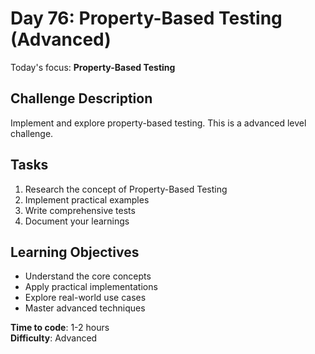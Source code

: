 # Day 76: Property-Based Testing (Advanced)

Today's focus: **Property-Based Testing**

## Challenge Description
Implement and explore property-based testing. This is a advanced level challenge.

## Tasks
1. Research the concept of Property-Based Testing
2. Implement practical examples
3. Write comprehensive tests
4. Document your learnings

## Learning Objectives
- Understand the core concepts
- Apply practical implementations
- Explore real-world use cases
- Master advanced techniques

**Time to code**: 1-2 hours  
**Difficulty**: Advanced
